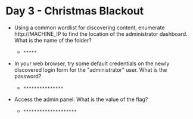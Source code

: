 # Day 3 - Christmas Blackout


- Using a common wordlist for discovering content, enumerate http://MACHINE_IP to find the location of the administrator dashboard. What is the name of the folder?

	- `*****`


- In your web browser, try some default credentials on the newly discovered login form for the "administrator" user. What is the password?

	- `***************`


- Access the admin panel. What is the value of the flag?

	- `********************`
